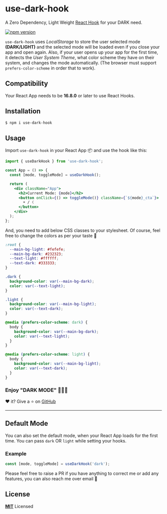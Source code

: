 # use-dark-hook

A Zero Dependency, Light Weight [React Hook](https://reactjs.org/docs/hooks-intro.html) for your DARK need.

[![npm version](https://badge.fury.io/js/use-dark-hook.svg)](https://badge.fury.io/js/use-dark-hook)

`use-dark-hook` uses _LocalStorage_ to store the user selected mode **(DARK/LIGHT)** and the selected mode will be loaded even if you close your app and open again. Also, if your user opens up your app for the first time, it detects the _User System Theme_, what color scheme they have on their system, and changes the mode automatically. (The browser must support `prefers-color-scheme` in order that to work).

## Compatibility

Your React App needs to be **16.8.0** or later to use React Hooks.

## Installation

```sh
$ npm i use-dark-hook
```

## Usage

Import `use-dark-hook` in your React App 📦 and use the hook like this:

```jsx
import { useDarkHook } from 'use-dark-hook';

const App = () => {
  const [mode, toggleMode] = useDarkHook();

  return (
    <div className="App">
      <h2>Current Mode: {mode}</h2>
      <button onClick={() => toggleMode()} className={`${mode}_cta`}>
        ☀ / ☾
      </button>
    </div>
  );
};
```

And, you need to add below CSS classes to your stylesheet. Of course, feel free to change the colors as per your taste 🤪

```css
:root {
  --main-bg-light: #fefefe;
  --main-bg-dark: #232323;
  --text-light: #ffffff;
  --text-dark: #333333;
}

.dark {
  background-color: var(--main-bg-dark);
  color: var(--text-light);
}

.light {
  background-color: var(--main-bg-light);
  color: var(--text-dark);
}

@media (prefers-color-scheme: dark) {
  body {
    background-color: var(--main-bg-dark);
    color: var(--text-light);
  }
}

@media (prefers-color-scheme: light) {
  body {
    background-color: var(--main-bg-light);
    color: var(--text-dark);
  }
}
```

### Enjoy "DARK MODE" 🎉🎉🎉

❤️ it? Give a ⭐️ on [GitHub](https://github.com/iamdebadipti/use-dark-hook/stargazers)

---

## Default Mode

You can also set the default mode, when your React App loads for the first time. You can pass `dark` OR `light` while setting your hooks.

### Example

```jsx
const [mode, toggleMode] = useDarkHook('dark');
```

Please feel free to raise a PR if you have anything to correct me or add any features, you can also reach me over email 🤑

## License

**[MIT](LICENSE)** Licensed

